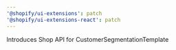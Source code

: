 ```yaml
---
'@shopify/ui-extensions': patch
'@shopify/ui-extensions-react': patch
---
```


Introduces Shop API for CustomerSegmentationTemplate

